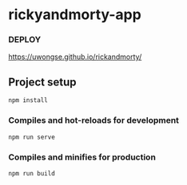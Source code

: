 # rickyandmorty-app

### DEPLOY
https://uwongse.github.io/rickandmorty/


## Project setup
```
npm install
```

### Compiles and hot-reloads for development
```
npm run serve
```

### Compiles and minifies for production
```
npm run build
```

